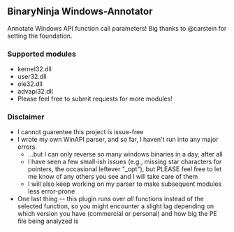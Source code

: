 ## BinaryNinja Windows-Annotator

Annotate Windows API function call parameters! Big thanks to @carstein for setting the foundation.

### Supported modules
* kernel32.dll
* user32.dll
* ole32.dll
* advapi32.dll
* Please feel free to submit requests for more modules!

### Disclaimer
* I cannot guarentee this project is issue-free
* I wrote my own WinAPI parser, and so far, I haven't run into any major errors.
    * ...but I can only reverse so many windows binaries in a day, after all
    * I have seen a few small-ish issues (e.g., missing star characters for pointers, the occasional leftever "_opt"), but PLEASE feel free to let me know of any others you see and I will take care of them
    * I will also keep working on my parser to make subsequent modules less error-prone
* One last thing -- this plugin runs over *all* functions instead of the selected function, so you might encounter a slight lag depending on which version you have (commercial or personal) and how big the PE file being analyzed is




